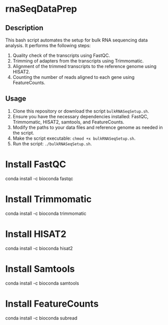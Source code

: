 # rnaSeqDataPrep

## Description

This bash script automates the setup for bulk RNA sequencing data analysis. It performs the following steps:

1. Quality check of the transcripts using FastQC.
2. Trimming of adapters from the transcripts using Trimmomatic.
3. Alignment of the trimmed transcripts to the reference genome using HISAT2.
4. Counting the number of reads aligned to each gene using FeatureCounts.

## Usage

1. Clone this repository or download the script `bulkRNASeqSetup.sh`.
2. Ensure you have the necessary dependencies installed: FastQC, Trimmomatic, HISAT2, samtools, and FeatureCounts.
3. Modify the paths to your data files and reference genome as needed in the script.
4. Make the script executable: `chmod +x bulkRNASeqSetup.sh`.
5. Run the script: `./bulkRNASeqSetup.sh`.

# Install FastQC
conda install -c bioconda fastqc

# Install Trimmomatic
conda install -c bioconda trimmomatic

# Install HISAT2
conda install -c bioconda hisat2

# Install Samtools
conda install -c bioconda samtools

# Install FeatureCounts
conda install -c bioconda subread
